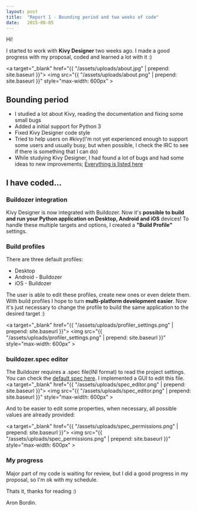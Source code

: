 ```yaml
---
layout: post
title:  "Report 1 - Bounding period and two weeks of code"
date:   2015-06-05
---
```


Hi!

I started to work with **Kivy Designer** two weeks ago. I made a good progress with my proposal, coded and learned a lot with it :)

<a target="_blank" href="{{ "/assets/uploads/about.jpg" | prepend: site.baseurl }}">
	<img src="{{ "/assets/uploads/about.png" | prepend: site.baseurl }}" style="max-width: 600px" >
</a>


## Bounding period

* I studied a lot about Kivy, reading the documentation and fixing some small bugs
* Added a initial support for Python 3
* Fixed Kivy Designer code style
* Tried to help users on #kivy(I'm not yet experienced enough to support some users and usually busy, but when possible, I check the IRC to see if there is something that I can do)
* While studying Kivy Designer, I had found a lot of bugs and had some ideas to new improvements; [Everything is listed here](https://github.com/aron-bordin/kivy-designer/issues)


## I have coded...

### Buildozer integration

Kivy Designer is now integrated with Buildozer. Now it's **possible to build and run your Python application on Desktop, Android and iOS** devices! To handle these multiple targets and options, I created a **"Build Profile"** settings.

### Build profiles 

There are three default profiles:

* Desktop
* Android - Buildozer
* iOS - Buildozer 

The user is able to edit these profiles, create new ones or even delete them. With build profiles I hope to turn **multi-platform development easier**. Now it's just necessary to change the profile to build the same application to the desired target :)

<a target="_blank" href="{{ "/assets/uploads/profiler_settings.png" | prepend: site.baseurl }}">
	<img src="{{ "/assets/uploads/profiler_settings.png" | prepend: site.baseurl }}" style="max-width: 600px" >
</a>

### buildozer.spec editor
The Buildozer requires a .spec file(INI format) to read the project settings. You can check the [default spec here](https://raw.githubusercontent.com/kivy/buildozer/master/buildozer/default.spec). 
I implemented a GUI to edit this file.
<a target="_blank" href="{{ "/assets/uploads/spec_editor.png" | prepend: site.baseurl }}">
	<img src="{{ "/assets/uploads/spec_editor.png" | prepend: site.baseurl }}" style="max-width: 600px" >
</a>

And to be easier to edit some properties, when necessary, all possible values are already provided:

<a target="_blank" href="{{ "/assets/uploads/spec_permissions.png" | prepend: site.baseurl }}">
	<img src="{{ "/assets/uploads/spec_permissions.png" | prepend: site.baseurl }}" style="max-width: 600px" >
</a>

### My progress
Major part of my code is waiting for review, but I did a good progress in my proposal, so I'm ok with my schedule.


Thats it, thanks for reading :)

Aron Bordin.